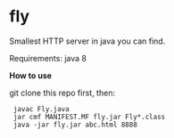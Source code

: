 # fly
Smallest HTTP server in java you can find.

Requirements: java 8


**How to use**

git clone this repo first, then:

     javac Fly.java
     jar cmf MANIFEST.MF fly.jar Fly*.class
     java -jar fly.jar abc.html 8888

